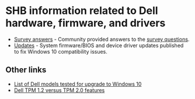 # SHB information related to Dell hardware, firmware, and drivers

* [Survey answers](./Survey.md) - Community provided answers to the [survey questions](./../Hardware/README.md#hardware-and-firmware-survey).
* [Updates](./Updates.md) - System firmware/BIOS and device driver updates published to fix Windows 10 compatibility issues.

## Other links
* [List of Dell models tested for upgrade to Windows 10](http://www.dell.com/support/article/us/en/19/SLN297954)
* [Dell TPM 1.2 versus TPM 2.0 features](http://en.community.dell.com/techcenter/enterprise-client/w/wiki/11849.tpm-1-2-vs-2-0-features)